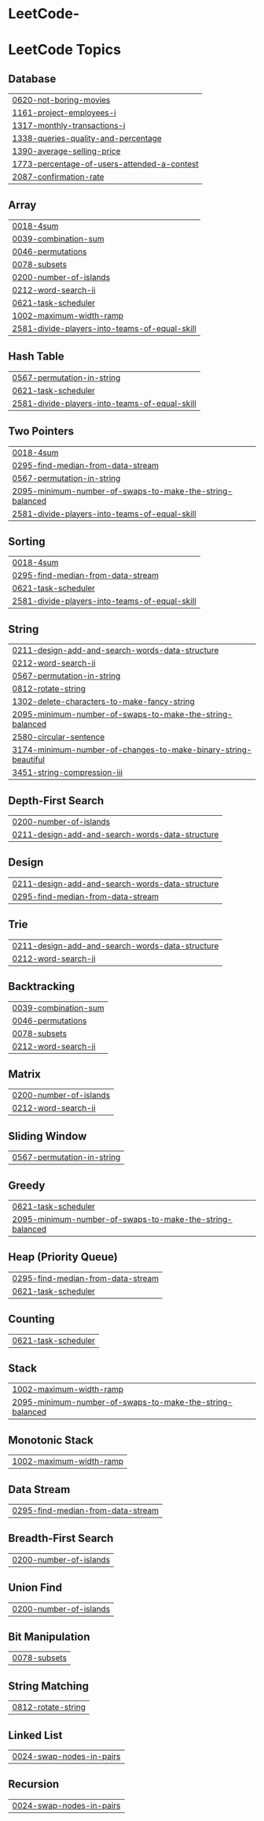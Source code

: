 # LeetCode-
<!---LeetCode Topics Start-->
# LeetCode Topics
## Database
|  |
| ------- |
| [0620-not-boring-movies](https://github.com/Sanjanaashivanand/LeetCode/tree/master/0620-not-boring-movies) |
| [1161-project-employees-i](https://github.com/Sanjanaashivanand/LeetCode/tree/master/1161-project-employees-i) |
| [1317-monthly-transactions-i](https://github.com/Sanjanaashivanand/LeetCode/tree/master/1317-monthly-transactions-i) |
| [1338-queries-quality-and-percentage](https://github.com/Sanjanaashivanand/LeetCode/tree/master/1338-queries-quality-and-percentage) |
| [1390-average-selling-price](https://github.com/Sanjanaashivanand/LeetCode/tree/master/1390-average-selling-price) |
| [1773-percentage-of-users-attended-a-contest](https://github.com/Sanjanaashivanand/LeetCode/tree/master/1773-percentage-of-users-attended-a-contest) |
| [2087-confirmation-rate](https://github.com/Sanjanaashivanand/LeetCode/tree/master/2087-confirmation-rate) |
## Array
|  |
| ------- |
| [0018-4sum](https://github.com/Sanjanaashivanand/LeetCode/tree/master/0018-4sum) |
| [0039-combination-sum](https://github.com/Sanjanaashivanand/LeetCode/tree/master/0039-combination-sum) |
| [0046-permutations](https://github.com/Sanjanaashivanand/LeetCode/tree/master/0046-permutations) |
| [0078-subsets](https://github.com/Sanjanaashivanand/LeetCode/tree/master/0078-subsets) |
| [0200-number-of-islands](https://github.com/Sanjanaashivanand/LeetCode/tree/master/0200-number-of-islands) |
| [0212-word-search-ii](https://github.com/Sanjanaashivanand/LeetCode/tree/master/0212-word-search-ii) |
| [0621-task-scheduler](https://github.com/Sanjanaashivanand/LeetCode/tree/master/0621-task-scheduler) |
| [1002-maximum-width-ramp](https://github.com/Sanjanaashivanand/LeetCode/tree/master/1002-maximum-width-ramp) |
| [2581-divide-players-into-teams-of-equal-skill](https://github.com/Sanjanaashivanand/LeetCode/tree/master/2581-divide-players-into-teams-of-equal-skill) |
## Hash Table
|  |
| ------- |
| [0567-permutation-in-string](https://github.com/Sanjanaashivanand/LeetCode/tree/master/0567-permutation-in-string) |
| [0621-task-scheduler](https://github.com/Sanjanaashivanand/LeetCode/tree/master/0621-task-scheduler) |
| [2581-divide-players-into-teams-of-equal-skill](https://github.com/Sanjanaashivanand/LeetCode/tree/master/2581-divide-players-into-teams-of-equal-skill) |
## Two Pointers
|  |
| ------- |
| [0018-4sum](https://github.com/Sanjanaashivanand/LeetCode/tree/master/0018-4sum) |
| [0295-find-median-from-data-stream](https://github.com/Sanjanaashivanand/LeetCode/tree/master/0295-find-median-from-data-stream) |
| [0567-permutation-in-string](https://github.com/Sanjanaashivanand/LeetCode/tree/master/0567-permutation-in-string) |
| [2095-minimum-number-of-swaps-to-make-the-string-balanced](https://github.com/Sanjanaashivanand/LeetCode/tree/master/2095-minimum-number-of-swaps-to-make-the-string-balanced) |
| [2581-divide-players-into-teams-of-equal-skill](https://github.com/Sanjanaashivanand/LeetCode/tree/master/2581-divide-players-into-teams-of-equal-skill) |
## Sorting
|  |
| ------- |
| [0018-4sum](https://github.com/Sanjanaashivanand/LeetCode/tree/master/0018-4sum) |
| [0295-find-median-from-data-stream](https://github.com/Sanjanaashivanand/LeetCode/tree/master/0295-find-median-from-data-stream) |
| [0621-task-scheduler](https://github.com/Sanjanaashivanand/LeetCode/tree/master/0621-task-scheduler) |
| [2581-divide-players-into-teams-of-equal-skill](https://github.com/Sanjanaashivanand/LeetCode/tree/master/2581-divide-players-into-teams-of-equal-skill) |
## String
|  |
| ------- |
| [0211-design-add-and-search-words-data-structure](https://github.com/Sanjanaashivanand/LeetCode/tree/master/0211-design-add-and-search-words-data-structure) |
| [0212-word-search-ii](https://github.com/Sanjanaashivanand/LeetCode/tree/master/0212-word-search-ii) |
| [0567-permutation-in-string](https://github.com/Sanjanaashivanand/LeetCode/tree/master/0567-permutation-in-string) |
| [0812-rotate-string](https://github.com/Sanjanaashivanand/LeetCode/tree/master/0812-rotate-string) |
| [1302-delete-characters-to-make-fancy-string](https://github.com/Sanjanaashivanand/LeetCode/tree/master/1302-delete-characters-to-make-fancy-string) |
| [2095-minimum-number-of-swaps-to-make-the-string-balanced](https://github.com/Sanjanaashivanand/LeetCode/tree/master/2095-minimum-number-of-swaps-to-make-the-string-balanced) |
| [2580-circular-sentence](https://github.com/Sanjanaashivanand/LeetCode/tree/master/2580-circular-sentence) |
| [3174-minimum-number-of-changes-to-make-binary-string-beautiful](https://github.com/Sanjanaashivanand/LeetCode/tree/master/3174-minimum-number-of-changes-to-make-binary-string-beautiful) |
| [3451-string-compression-iii](https://github.com/Sanjanaashivanand/LeetCode/tree/master/3451-string-compression-iii) |
## Depth-First Search
|  |
| ------- |
| [0200-number-of-islands](https://github.com/Sanjanaashivanand/LeetCode/tree/master/0200-number-of-islands) |
| [0211-design-add-and-search-words-data-structure](https://github.com/Sanjanaashivanand/LeetCode/tree/master/0211-design-add-and-search-words-data-structure) |
## Design
|  |
| ------- |
| [0211-design-add-and-search-words-data-structure](https://github.com/Sanjanaashivanand/LeetCode/tree/master/0211-design-add-and-search-words-data-structure) |
| [0295-find-median-from-data-stream](https://github.com/Sanjanaashivanand/LeetCode/tree/master/0295-find-median-from-data-stream) |
## Trie
|  |
| ------- |
| [0211-design-add-and-search-words-data-structure](https://github.com/Sanjanaashivanand/LeetCode/tree/master/0211-design-add-and-search-words-data-structure) |
| [0212-word-search-ii](https://github.com/Sanjanaashivanand/LeetCode/tree/master/0212-word-search-ii) |
## Backtracking
|  |
| ------- |
| [0039-combination-sum](https://github.com/Sanjanaashivanand/LeetCode/tree/master/0039-combination-sum) |
| [0046-permutations](https://github.com/Sanjanaashivanand/LeetCode/tree/master/0046-permutations) |
| [0078-subsets](https://github.com/Sanjanaashivanand/LeetCode/tree/master/0078-subsets) |
| [0212-word-search-ii](https://github.com/Sanjanaashivanand/LeetCode/tree/master/0212-word-search-ii) |
## Matrix
|  |
| ------- |
| [0200-number-of-islands](https://github.com/Sanjanaashivanand/LeetCode/tree/master/0200-number-of-islands) |
| [0212-word-search-ii](https://github.com/Sanjanaashivanand/LeetCode/tree/master/0212-word-search-ii) |
## Sliding Window
|  |
| ------- |
| [0567-permutation-in-string](https://github.com/Sanjanaashivanand/LeetCode/tree/master/0567-permutation-in-string) |
## Greedy
|  |
| ------- |
| [0621-task-scheduler](https://github.com/Sanjanaashivanand/LeetCode/tree/master/0621-task-scheduler) |
| [2095-minimum-number-of-swaps-to-make-the-string-balanced](https://github.com/Sanjanaashivanand/LeetCode/tree/master/2095-minimum-number-of-swaps-to-make-the-string-balanced) |
## Heap (Priority Queue)
|  |
| ------- |
| [0295-find-median-from-data-stream](https://github.com/Sanjanaashivanand/LeetCode/tree/master/0295-find-median-from-data-stream) |
| [0621-task-scheduler](https://github.com/Sanjanaashivanand/LeetCode/tree/master/0621-task-scheduler) |
## Counting
|  |
| ------- |
| [0621-task-scheduler](https://github.com/Sanjanaashivanand/LeetCode/tree/master/0621-task-scheduler) |
## Stack
|  |
| ------- |
| [1002-maximum-width-ramp](https://github.com/Sanjanaashivanand/LeetCode/tree/master/1002-maximum-width-ramp) |
| [2095-minimum-number-of-swaps-to-make-the-string-balanced](https://github.com/Sanjanaashivanand/LeetCode/tree/master/2095-minimum-number-of-swaps-to-make-the-string-balanced) |
## Monotonic Stack
|  |
| ------- |
| [1002-maximum-width-ramp](https://github.com/Sanjanaashivanand/LeetCode/tree/master/1002-maximum-width-ramp) |
## Data Stream
|  |
| ------- |
| [0295-find-median-from-data-stream](https://github.com/Sanjanaashivanand/LeetCode/tree/master/0295-find-median-from-data-stream) |
## Breadth-First Search
|  |
| ------- |
| [0200-number-of-islands](https://github.com/Sanjanaashivanand/LeetCode/tree/master/0200-number-of-islands) |
## Union Find
|  |
| ------- |
| [0200-number-of-islands](https://github.com/Sanjanaashivanand/LeetCode/tree/master/0200-number-of-islands) |
## Bit Manipulation
|  |
| ------- |
| [0078-subsets](https://github.com/Sanjanaashivanand/LeetCode/tree/master/0078-subsets) |
## String Matching
|  |
| ------- |
| [0812-rotate-string](https://github.com/Sanjanaashivanand/LeetCode/tree/master/0812-rotate-string) |
## Linked List
|  |
| ------- |
| [0024-swap-nodes-in-pairs](https://github.com/Sanjanaashivanand/LeetCode/tree/master/0024-swap-nodes-in-pairs) |
## Recursion
|  |
| ------- |
| [0024-swap-nodes-in-pairs](https://github.com/Sanjanaashivanand/LeetCode/tree/master/0024-swap-nodes-in-pairs) |
<!---LeetCode Topics End-->